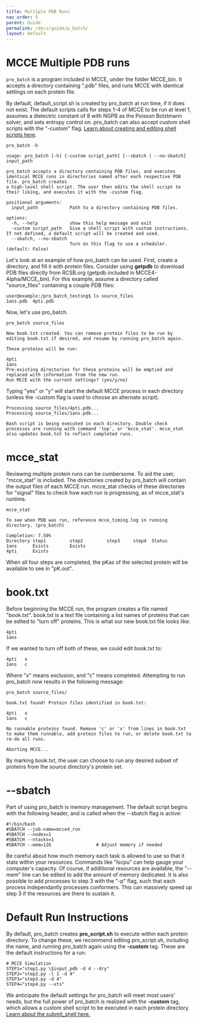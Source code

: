 ```yaml
---
title: Multiple PDB Runs
nav_order: 5
parent: Guide
permalink: /docs/guide/p_batch/
layout: default
---
```

# MCCE Multiple PDB runs

`pro_batch` is a program included in MCCE, under the folder MCCE_bin. It accepts a directory containing ".pdb" files, and runs MCCE with identical settings on each protein file.

By default, default_script.sh is created by pro_batch at run time, if it does not exist. The default scripts calls for steps 1-4 of MCCE to be run at level 1, assumes a dielectric constant of 8 with NGPB as the Poisson Bolztmann solver, and sets entropy control on. pro_batch can also accept custom shell scripts with the "-custom" flag. [Learn about creating and editing shell scripts here](https://gunnerlab.github.io/mcce4_tutorial/docs/guide/submit_shell/).

```
pro_batch -h

usage: pro_batch [-h] [-custom script_path] [--sbatch | --no-sbatch] input_path

pro_batch accepts a directory containing PDB files, and executes identical MCCE runs in directories named after each respective PDB file. pro_batch creates
a high-level shell script. The user then edits the shell script to their liking, and executes it with the -custom flag.

positional arguments:
  input_path            Path to a directory containing PDB files.

options:
  -h, --help            show this help message and exit
  -custom script_path   Give a shell script with custom instructions. If not defined, a default script will be created and used.
  --sbatch, --no-sbatch
                        Turn on this flag to use a scheduler. (default: False)
```

Let's look at an example of how pro_batch can be used. First, create a directory, and fill it with protein files. Consider using **getpdb** to download PDB files directly from RCSB.org (getpdb included in MCCE4-Alpha/MCCE_bin). For this example, assume a directory called "source_files" containing a couple PDB files:

```
user@example:/pro_batch_testing$ ls source_files
1ans.pdb  4pti.pdb
```

Now, let's use pro_batch. 

```
pro_batch source_files

New book.txt created. You can remove protein files to be run by editing book.txt if desired, and resume by running pro_batch again. 

These proteins will be run:

4pti
1ans
Pre-existing directories for these proteins will be emptied and replaced with information from the new run. 
Run MCCE with the current settings? (yes/y/no)
```

Typing "yes" or "y" will start the default MCCE process in each directory (unless the -custom flag is used to choose an alternate script).

```
Processing source_files/4pti.pdb...
Processing source_files/1ans.pdb...

Bash script is being executed in each directory. Double check processes are running with command 'top', or 'mcce_stat'. mcce_stat also updates book.txt to reflect completed runs.
```

# mcce_stat

Reviewing multiple protein runs can be cumbersome. To aid the user, "mcce_stat" is included. The directories created by pro_batch will contain the output files of each MCCE run. mcce_stat checks of these directories for "signal" files to check how each run is progressing, as of mcce_stat's runtime. 

```
mcce_stat

To see when PDB was run, reference mcce_timing.log in running directory. (pro_batch)

Completion: 7.50%
Directory step1         step2         step3     step4  Status
1ans      Exists        Exists                               
4pti      Exists
```

When all four steps are completed, the pKas of the selected protein will be available to see in "pK.out".

# book.txt

Before beginning the MCCE run, the program creates a file named "book.txt". book.txt is a text file containing a list names of proteins that can be edited to "turn off" proteins. This is what our new book.txt file looks like:

```
4pti
1ans
```

If we wanted to turn off both of these, we could edit book.txt to: 

```
4pti   x
1ans   c
```

Where "x" means exclusion, and "c" means completed. Attempting to run pro_batch now results in the following message:

```
pro_batch source_files/

book.txt found! Protein files identified in book.txt: 

4pti   x
1ans   c

No runnable proteins found. Remove 'c' or 'x' from lines in book.txt to make them runnable, add protein files to run, or delete book.txt to re-do all runs.

Aborting MCCE...
```

By marking book.txt, the user can choose to run any desired subset of proteins from the source directory's protein set.

# --sbatch

Part of using pro_batch is memory management. The default script begins with the following header, and is called when the --sbatch flag is active:

```
#!/bin/bash
#SBATCH --job-name=mcce4_run
#SBATCH --nodes=1
#SBATCH --ntasks=1
#SBATCH --mem=12G                 # Adjust memory if needed
```

Be careful about how much memory each task is allowed to use so that it stats within your resources. Commands like "lscpu" can help gauge your computer's capacity. Of course, if additional resources are available, the "--mem" line can be edited to add the amount of memory dedicated. It is also possible to add processes to step 3 with the "-p" flag, such that each process independantly processes conformers. This can massively speed up step 3 if the resources are there to sustain it.

# Default Run Instructions

By default, pro_batch creates **pro_script.sh** to execute within each protein directory. To change these, we recommend editing pro_script.sh, including the name, and running pro_batch again using the **-custom** tag. These are the default instructions for a run:

```
# MCCE Simulation
STEP1="step1.py \$input_pdb -d 4 --dry"
STEP2="step2.py -l 1 -d 4"
STEP3="step3.py -d 4"
STEP4="step4.py --xts"
```

We anticipate the default settings for pro_batch will meet most users' needs, but the full power of pro_batch is realized with the **-custom** tag, which allows a custom shell script to be executed in each protein directory. [Learn about the submit_shell here.](https://gunnerlab.github.io/mcce4_tutorial/docs/guide/submit_shell)
